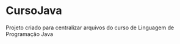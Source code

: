 CursoJava
=========

Projeto criado para centralizar arquivos do curso de Linguagem de Programação Java
